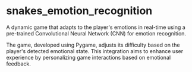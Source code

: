 # snakes_emotion_recognition
A dynamic game that adapts to the player's emotions in real-time using a pre-trained Convolutional Neural Network (CNN) for emotion recognition. 

The game, developed using Pygame, adjusts its difficulty based on the player's detected emotional state. This integration aims to enhance user experience by personalizing game interactions based on emotional feedback. 



